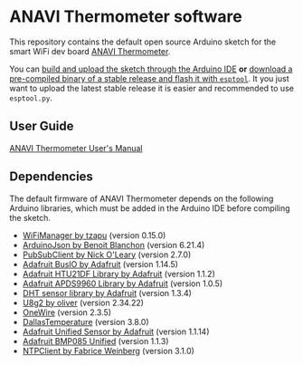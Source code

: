 # ANAVI Thermometer software

This repository contains the default open source Arduino sketch for the smart WiFi dev board [ANAVI Thermometer](https://anavi.technology/).

You can [build and upload the sketch through the Arduino IDE](https://www.youtube.com/watch?v=HMIkPuz0ZJs) **or** [download a pre-compiled binary of a stable release and flash it with `esptool`](https://blog.anavi.technology/?p=209). It you just want to upload the latest stable release it is easier and recommended to use `esptool.py`.

## User Guide

[ANAVI Thermometer User's Manual](https://github.com/AnaviTechnology/anavi-docs/blob/master/anavi-thermometer/anavi-thermometer.md)

## Dependencies

The default firmware of ANAVI Thermometer depends on the following Arduino libraries, which must be added in the Arduino IDE before compiling the sketch.

* [WiFiManager by tzapu](https://github.com/tzapu/WiFiManager) (version 0.15.0)
* [ArduinoJson by Benoit Blanchon](https://arduinojson.org/) (version 6.21.4)
* [PubSubClient by Nick O'Leary](https://pubsubclient.knolleary.net/) (version 2.7.0)
* [Adafruit BusIO by Adafruit](https://github.com/adafruit/Adafruit_BusIO) (version 1.14.5)
* [Adafruit HTU21DF Library by Adafruit](https://github.com/adafruit/Adafruit_HTU21DF_Library) (version 1.1.2)
* [Adafruit APDS9960 Library by Adafruit](https://github.com/adafruit/Adafruit_APDS9960) (version 1.0.5)
* [DHT sensor library by Adafruit](https://github.com/adafruit/DHT-sensor-library) (version 1.3.4)
* [U8g2 by oliver](https://github.com/olikraus/u8g2) (version 2.34.22)
* [OneWire](https://github.com/PaulStoffregen/OneWire) (version 2.3.5)
* [DallasTemperature](https://github.com/milesburton/Arduino-Temperature-Control-Library) (version 3.8.0)
* [Adafruit Unified Sensor by Adafruit](https://github.com/adafruit/Adafruit_Sensor) (version 1.1.14)
* [Adafruit BMP085 Unified](https://github.com/adafruit/Adafruit_BMP085_Unified) (version 1.1.3)
* [NTPClient by Fabrice Weinberg](https://github.com/arduino-libraries/NTPClient) (version 3.1.0)

